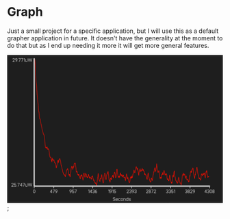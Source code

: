# Graph

Just a small project for a specific application, but I will use this as a default grapher application in future. It doesn't have the generality at the moment to do that but as I end up needing it more it will get more general features.

![showcase](images/recordPower.png);
